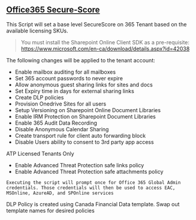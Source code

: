
## [**Office365 Secure-Score**](https://docs.microsoft.com/en-us/microsoft-365/security/mtp/microsoft-secure-score?view=o365-worldwide)

This Script will set a base level SecureScore on 365 Tenant based on the available licensing SKUs.

> You must install the Sharepoint Online Client SDK as a pre-requisite: 
> https://www.microsoft.com/en-ca/download/details.aspx?id=42038


The following changes will be applied to the tenant account:

- Enable mailbox auditing for all mailboxes
- Set 365 account passwords to never expire
- Allow anonymous guest sharing links for sites and docs
- Set Expiry time in days for external sharing links
- Create DLP policies
- Provision Onedrive Sites for all users
- Setup Versioning on Sharepoint Online Document Libraries
- Enable IRM Protection on Sharepoint Document Libraries
- Enable 365 Audit Data Recording
- Disable Anonymous Calendar Sharing
- Create transport rule for client auto forwarding block
- Disable Users ability to consent to 3rd party app access

ATP Licensed Tenants Only
- Enable Advanced Threat Protection safe links policy
- Enable Advanced Threat Protection safe attachments policy


```
Executing the script will prompt once for Office 365 Global Admin credentials. Those credentials will then be used to access EAC, MSOnline, AzureAD, and SPOnline services
```

DLP Policy is created using Canada Financial Data template. Swap out template names for desired policies

